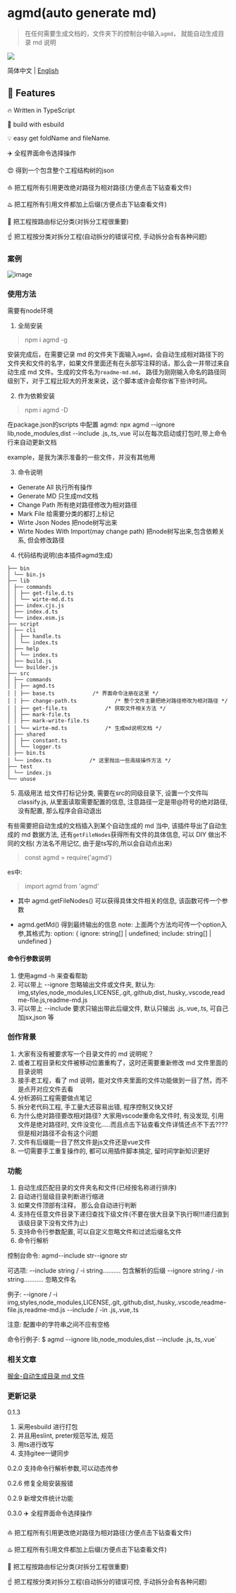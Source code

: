 # agmd(auto generate md)

> 在任何需要生成文档的，文件夹下的控制台中输入`agmd`， 就能自动生成目录 md 说明

[![](https://camo.githubusercontent.com/28479a7a834310a667f36760a27283f7389e864a/68747470733a2f2f696d672e736869656c64732e696f2f6e706d2f6c2f76322d646174657069636b65722e737667)](https://camo.githubusercontent.com/28479a7a834310a667f36760a27283f7389e864a/68747470733a2f2f696d672e736869656c64732e696f2f6e706d2f6c2f76322d646174657069636b65722e737667)

简体中文 | [English](https://github.com/kakajun/auto-generate-md/blob/master/README.EN.md)

 ## 🚀  Features

🔥 Written in TypeScript

🔋 build with esbuild

💡 easy get foldName and fileName.

✈️ 全程界面命令选择操作

😍 得到一个包含整个工程结构树的json

⛵ 把工程所有引用更改绝对路径为相对路径(方便点击下钻查看文件)

♨️ 把工程所有引用文件都加上后缀(方便点击下钻查看文件)

👏 把工程按路由标记分类(对拆分工程很重要)

☝️ 把工程按分类对拆分工程(自动拆分的错误可控, 手动拆分会有各种问题)



### 案例

![image](https://github.com/kakajun/auto-generate-md/blob/master/md2.png)

### 使用方法
需要有node环境
1. 全局安装
> npm i agmd -g

安装完成后，在需要记录 md 的文件夹下面输入`agmd`，会自动生成相对路径下的文件夹和文件的名字，如果文件里面还有在头部写注释的话，那么会一并带过来自动生成 md 文件。生成的文件名为`readme-md.md`， 路径为刚刚输入命名的路径同级别下，对于工程比较大的开发来说，这个脚本或许会帮你省下些许时间。

2. 作为依赖安装
> npm i agmd -D

在package.json的scripts 中配置 agmd: npx agmd --ignore lib,node_modules,dist --include .js,.ts,.vue   可以在每次启动或打包时,带上命令行来自动更新文档


example，是我为演示准备的一些文件，并没有其他用


3. 命令说明
- Generate All     执行所有操作
- Generate MD      只生成md文档
- Change Path      所有绝对路径修改为相对路径
- Mark File        给需要分类的都打上标记
- Wirte Json Nodes  把node树写出来
- Wirte  Nodes With Import(may change path)  把node树写出来,包含依赖关系, 但会修改路径

4. 代码结构说明(由本插件agmd生成)
```
├── bin
│ └── bin.js
├── lib
│ ├── commands
│ │ ├── get-file.d.ts
│ │ └── wirte-md.d.ts
│ ├── index.cjs.js
│ ├── index.d.ts
│ └── index.esm.js
├── script
│ ├── cli
│ │ ├── handle.ts
│ │ └── index.ts
│ ├── help
│ │ └── index.ts
│ ├── build.js
│ └── builder.js
├── src
│ ├── commands
│ │ ├── agmd.ts
│ │ ├── base.ts            /* 界面命令注册在这里 */
│ │ ├── change-path.ts            /* 整个文件主要把绝对路径修改为相对路径 */
│ │ ├── get-file.ts            /* 获取文件相关方法 */
│ │ ├── mark-file.ts
│ │ ├── mark-write-file.ts
│ │ └── wirte-md.ts            /* 生成md说明文档 */
│ ├── shared
│ │ ├── constant.ts
│ │ └── logger.ts
│ ├── bin.ts
│ └── index.ts            /* 这里抛出一些高级操作方法 */
├── test
│ └── index.js
└── unuse
```

5. 高级用法
给文件打标记分类, 需要在src的同级目录下, 设置一个文件叫classify.js, 从里面读取需要配置的信息, 注意路径一定是带@符号的绝对路径, 没有配置, 那么程序会自动退出


有些需要把自动生成的文档插入到某个自动生成的 md 当中, 该插件导出了自动生成的 md 数据方法, 还有`getFileNodes`获得所有文件的具体信息, 可以 DIY 做出不同的文档( 方法名不用记忆, 由于是ts写的,所以会自动点出来)
>const agmd = require('agmd')

es中:
 >import agmd from 'agmd'

- 其中 agmd.getFileNodes() 可以获得具体文件相关的信息, 该函数可传一个参数

- agmd.getMd() 得到最终输出的信息
note: 上面两个方法均可传一个option入参,其格式为:
  option: { ignore: string[] | undefined; include: string[] | undefined }
#### 命令行参数说明
1. 使用agmd -h 来查看帮助
2. 可以带上 --ignore 忽略输出文件或文件夹, 默认为: img,styles,node_modules,LICENSE,.git,.github,dist,.husky,.vscode,readme-file.js,readme-md.js
3. 可以带上 --include 要求只输出带此后缀文件, 默认只输出 .js,.vue,.ts, 可自己加jsx,json 等

### 创作背景

1. 大家有没有被要求写一个目录文件的 md 说明呢？
2. 或者工程目录和文件被移动位置重构了，这时还需要重新修改 md 文件里面的目录说明
3. 接手老工程，看了 md 说明，能对文件夹里面的文件功能做到一目了然，而不是点开对应文件去看
4. 分析源码工程需要做点笔记
5. 拆分老代码工程, 手工量大还容易出错, 程序控制又快又好
6. 为什么绝对路径要改相对路径? 大家用vscode重命名文件时, 有没发现, 引用文件是绝对路径时, 文件没变化.....而且点击下钻查看文件详情还点不下去????但是相对路径不会有这个问题
7. 文件有后缀能一目了然文件是js文件还是vue文件
8. 一切需要手工重复操作的, 都可以用插件脚本搞定, 留时间学新知识更好

### 功能

1. 自动生成匹配目录的文件夹名和文件(已经按名称进行排序)
2. 自动进行层级目录判断进行缩进
3. 如果文件顶部有注释， 那么会自动进行判断
4. 支持在任意文件目录下递归查找下级文件(不要在很大目录下执行啊!!!递归直到该级目录下没有文件为止)
5. 支持命令行参数配置, 可以自定义忽略文件和过滤后缀名文件
6. 命令行解析

控制台命令: agmd--include str--ignore str

可选项:
  --include string  / -i string.......... 包含解析的后缀
  --ignore string  / -in string........... 忽略文件名

例子:
  --ignore / -i  img,styles,node_modules,LICENSE,.git,.github,dist,.husky,.vscode,readme-file.js,readme-md.js
  --include / -in  .js,.vue,.ts

注意:
配置中的字符串之间不应有空格

命令行例子:
$ agmd  --ignore lib,node_modules,dist --include .js,.ts,.vue`

### 相关文章

[掘金-自动生成目录 md 文件](https://juejin.cn/post/7030030599268073508)

### 更新记录
0.1.3
1. 采用esbuild 进行打包
2. 并且用eslint, preter规范写法, 规范
3. 用ts进行改写
4. 支持gitee一键同步

0.2.0
支持命令行解析参数,可以动态传参

0.2.6
修复全局安装报错

0.2.9
新增文件统计功能

0.3.0
✈️ 全程界面命令选择操作

⛵ 把工程所有引用更改绝对路径为相对路径(方便点击下钻查看文件)

♨️ 把工程所有引用文件都加上后缀(方便点击下钻查看文件)

👏 把工程按路由标记分类(对拆分工程很重要)

☝️ 把工程按分类对拆分工程(自动拆分的错误可控, 手动拆分会有各种问题)
